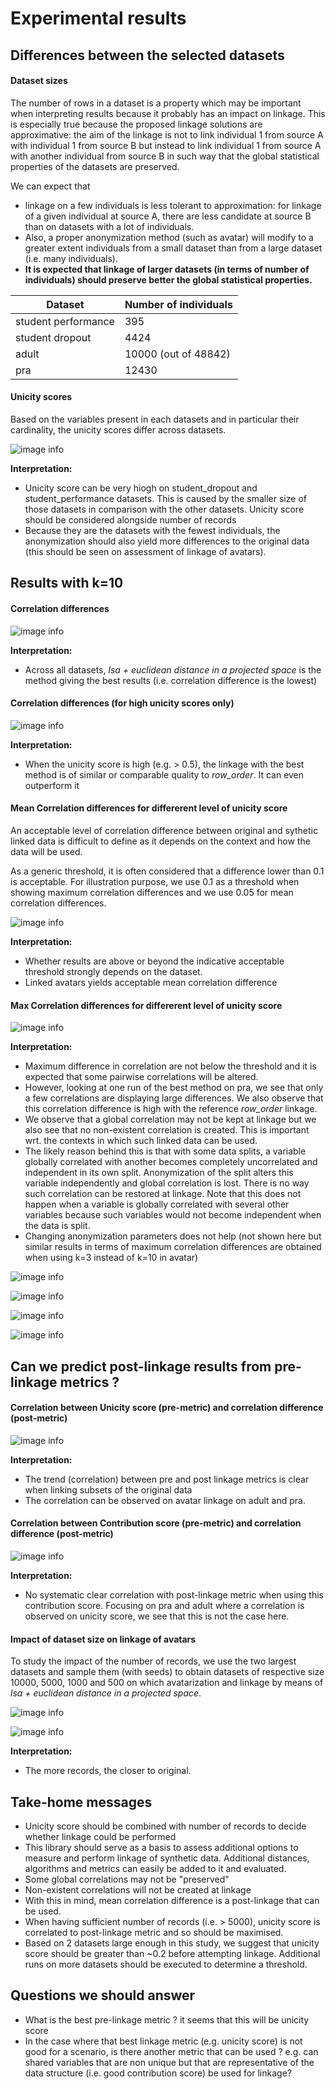# Experimental results

## Differences between the selected datasets

#### Dataset sizes
The number of rows in a dataset is a property which may be important when interpreting results because it probably has an impact on linkage. This is especially true because the proposed linkage solutions are approximative: the aim of the linkage is not to link individual 1 from source A with individual 1 from source B but instead to link individual 1 from source A with another individual from source B in such way that the global statistical properties of the datasets are preserved.

We can expect that 
- linkage on a few individuals is less tolerant to approximation: for linkage of a given individual at source A, there are less candidate at source B than on datasets with a lot of individuals. 
- Also, a proper anonymization method (such as avatar) will modify to a greater extent individuals from a small dataset than from a large dataset (i.e. many individuals).
- **It is expected that linkage of larger datasets (in terms of number of individuals) should preserve better the global statistical properties.**

| Dataset    | Number of individuals |
| ---------- | --------------------- |
| student performance      | 395    |
| student dropout | 4424     |
| adult    | 10000 (out of 48842)    |
| pra    | 12430    |

#### Unicity scores

Based on the variables present in each datasets and in particular their cardinality, the unicity scores differ across datasets.

![image info](../img/unicity_scores_per_dataset.png)

**Interpretation:**
- Unicity score can be very hiogh on student_dropout and student_performance datasets. This is caused by the smaller size of those datasets in comparison with the other datasets. Unicity score should be considered alongside number of records 
- Because they are the datasets with the fewest individuals, the anonymization should also yield more differences to the original data (this should be seen on assessment of linkage of avatars).



## Results with k=10

#### Correlation differences
![image info](../img/correlation_differences_per_dataset.png)

**Interpretation:**
- Across all datasets, *lsa + euclidean distance in a projected space* is the method giving the best results (i.e. correlation difference is the lowest)


#### Correlation differences (for high unicity scores only)
![image info](../img/correlation_differences_per_dataset_high_unicity_scores.png)

**Interpretation:**
- When the unicity score is high (e.g. > 0.5), the linkage with the best method is of similar or comparable quality to *row_order*. It can even outperform it



#### Mean Correlation differences for differerent level of unicity score

An acceptable level of correlation difference between original and sythetic linked data is difficult to define as it depends on the context and how the data will be used.

As a generic threshold, it is often considered that a difference lower than 0.1 is acceptable. For illustration purpose, we use 0.1 as a threshold when showing maximum correlation differences and we use 0.05 for mean correlation differences.

![image info](../img/corr_mean_vs_unicity_bins_avatars.png)

**Interpretation:**
- Whether results are above or beyond the indicative acceptable threshold strongly depends on the dataset.
- Linked avatars yields acceptable mean correlation difference


#### Max Correlation differences for differerent level of unicity score
![image info](../img/corr_max_vs_unicity_bins_avatars.png)

**Interpretation:**
- Maximum difference in correlation are not below the threshold and it is expected that some pairwise correlations will be altered.
- However, looking at one run of the best method on pra, we see that only a few correlations are displaying large differences. We also observe that this correlation difference is high with the reference *row_order* linkage. 
- We observe that a global correlation may not be kept at linkage but we also see that no non-existent correlation is created. This is important wrt. the contexts in which such linked data can be used. 
- The likely reason behind this is that with some data splits, a variable globally correlated with another becomes completely uncorrelated and independent in its own split. Anonymization of the split alters this variable independently and global correlation is lost. There is no way such correlation can be restored at linkage. Note that this does not happen when a variable is globally correlated with several other variables because such variables would not become independent when the data is split.
- Changing anonymization parameters does not help (not shown here but similar results in terms of maximum correlation differences are obtained when using k=3 instead of k=10 in avatar)

![image info](../img/pra_linked_data__avatar__lsa__proj_eucl_all_source_correlations.png)

![image info](../img/pra_linked_data__avatar__lsa__row_order_correlations.png)

![image info](../img/pra_linked_data__avatar__lsa__gower_correlations.png)

![image info](../img/pra_linked_data__avatar__lsa__random_correlations.png)



## Can we predict post-linkage results from pre-linkage metrics ?

#### Correlation between Unicity score (pre-metric) and correlation difference (post-metric)
![image info](../img/pre-post-unicity-corr_diff-bestmethod-only.png)

**Interpretation:**
- The trend (correlation) between pre and post linkage metrics is clear when linking subsets of the original data
- The correlation can be observed on avatar linkage on adult and pra.


#### Correlation between Contribution score (pre-metric) and correlation difference (post-metric)
![image info](../img/pre-post-contribution-corr_diff-bestmethod-only.png)

**Interpretation:**
- No systematic clear correlation with post-linkage metric when using this contribution score. Focusing on pra and adult where a correlation is observed on unicity score, we see that this is not the case here.


#### Impact of dataset size on linkage of avatars

To study the impact of the number of records, we use the two largest datasets and sample them (with seeds) to obtain datasets of respective size 10000, 5000, 1000 and 500 on which avatarization and linkage by means of *lsa + euclidean distance in a projected space*.

![image info](../img/number_of_records.png)

![image info](../img/number_of_records_with_regression_lines.png)

**Interpretation:**
- The more records, the closer to original.


## Take-home messages

- Unicity score should be combined with number of records to decide whether linkage could be performed
- This library should serve as a basis to assess additional options to measure and perform linkage of synthetic data. Additional distances, algorithms and metrics can easily be added to it and evaluated.
- Some global correlations may not be "preserved"
- Non-existent correlations will not be created at linkage
- With this in mind, mean correlation difference is a post-linkage that can be used.
- When having sufficient number of records (i.e. > 5000), unicity score is correlated to post-linkage metric and so should be maximised. 
- Based on 2 datasets large enough in this study, we suggest that unicity score should be greater than ~0.2 before attempting linkage. Additional runs on more datasets should be executed to determine a threshold.



## Questions we should answer

- What is the best pre-linkage metric ? 
    it seems that this will be unicity score
- In the case where that best linkage metric (e.g. unicity score) is not good for a scenario, is there another metric that can be used ?
    e.g. can shared variables that are non unique but that are representative of the data structure (i.e. good contribution score) be used for linkage?